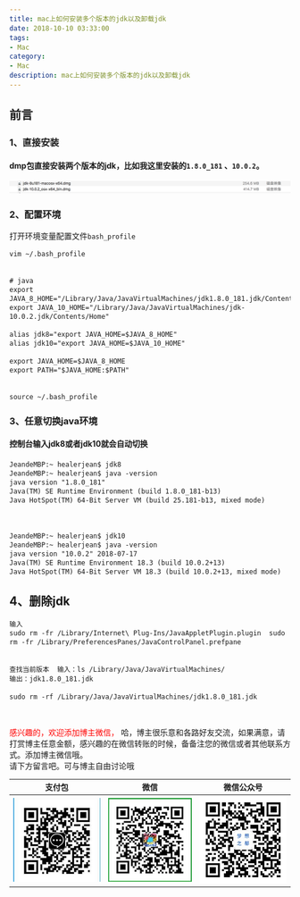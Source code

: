 ```yaml
---
title: mac上如何安装多个版本的jdk以及卸载jdk
date: 2018-10-10 03:33:00
tags: 
- Mac
category: 
- Mac
description: mac上如何安装多个版本的jdk以及卸载jdk
---
```

<!-- image url 
https://raw.githubusercontent.com/HealerJean/HealerJean.github.io/master/blogImages
　　首行缩进
<font color="red">  </font>
-->

## 前言

### 1、直接安装
####  dmp包直接安装两个版本的jdk，比如我这里安装的`1.8.0_181` 、`10.0.2`。

![WX20181009-112351@2x](https://raw.githubusercontent.com/HealerJean/HealerJean.github.io/master/blogImages/WX20181009-112351@2x.png)

### 2、配置环境

打开环境变量配置文件`bash_profile `


```
vim ~/.bash_profile 


# java
export JAVA_8_HOME="/Library/Java/JavaVirtualMachines/jdk1.8.0_181.jdk/Contents/Home"
export JAVA_10_HOME="/Library/Java/JavaVirtualMachines/jdk-10.0.2.jdk/Contents/Home"

alias jdk8="export JAVA_HOME=$JAVA_8_HOME"
alias jdk10="export JAVA_HOME=$JAVA_10_HOME"

export JAVA_HOME=$JAVA_8_HOME
export PATH="$JAVA_HOME:$PATH"


source ~/.bash_profile

```

### 3、任意切换java环境
#### 控制台输入jdk8或者jdk10就会自动切换


```
JeandeMBP:~ healerjean$ jdk8
JeandeMBP:~ healerjean$ java -version
java version "1.8.0_181"
Java(TM) SE Runtime Environment (build 1.8.0_181-b13)
Java HotSpot(TM) 64-Bit Server VM (build 25.181-b13, mixed mode)



JeandeMBP:~ healerjean$ jdk10
JeandeMBP:~ healerjean$ java -version
java version "10.0.2" 2018-07-17
Java(TM) SE Runtime Environment 18.3 (build 10.0.2+13)
Java HotSpot(TM) 64-Bit Server VM 18.3 (build 10.0.2+13, mixed mode)

```


## 4、删除jdk


```
输入 
sudo rm -fr /Library/Internet\ Plug-Ins/JavaAppletPlugin.plugin  sudo rm -fr /Library/PreferencesPanes/JavaControlPanel.prefpane


查找当前版本  输入：ls /Library/Java/JavaVirtualMachines/ 
输出：jdk1.8.0_181.jdk

sudo rm -rf /Library/Java/JavaVirtualMachines/jdk1.8.0_181.jdk



```


<font color="red"> 感兴趣的，欢迎添加博主微信， </font>哈，博主很乐意和各路好友交流，如果满意，请打赏博主任意金额，感兴趣的在微信转账的时候，备备注您的微信或者其他联系方式。添加博主微信哦。
<br/>
请下方留言吧。可与博主自由讨论哦

|支付包 | 微信|微信公众号|
|:-------:|:-------:|:------:|
|![支付宝](https://raw.githubusercontent.com/HealerJean/HealerJean.github.io/master/assets/img/tctip/alpay.jpg) | ![微信](https://raw.githubusercontent.com/HealerJean/HealerJean.github.io/master/assets/img/tctip/weixin.jpg)|![微信公众号](https://raw.githubusercontent.com/HealerJean/HealerJean.github.io/master/assets/img/my/qrcode_for_gh_a23c07a2da9e_258.jpg)|




<!-- Gitalk 评论 start  -->

<link rel="stylesheet" href="https://unpkg.com/gitalk/dist/gitalk.css">
<script src="https://unpkg.com/gitalk@latest/dist/gitalk.min.js"></script> 
<div id="gitalk-container"></div>    
 <script type="text/javascript">
    var gitalk = new Gitalk({
		clientID: `1d164cd85549874d0e3a`,
		clientSecret: `527c3d223d1e6608953e835b547061037d140355`,
		repo: `HealerJean.github.io`,
		owner: 'HealerJean',
		admin: ['HealerJean'],
		id: '3iLbrBRsYwpG4yUg',
    });
    gitalk.render('gitalk-container');
</script> 

<!-- Gitalk end -->

